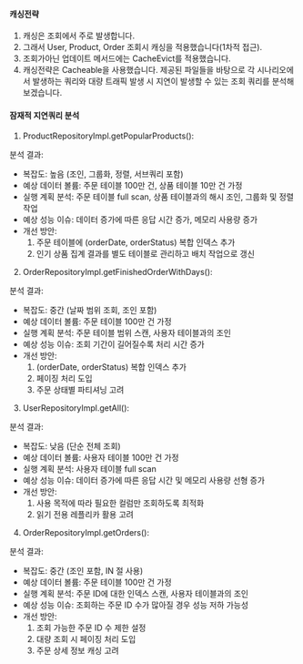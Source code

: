 ####  캐싱전략

1. 캐싱은 조회에서 주로 발생합니다.
2. 그래서 User, Product, Order 조회시 캐싱을 적용했습니다(1차적 접근).
3. 조회가아닌 업데이트 메서드에는 CacheEvict를 적용했습니다.
4. 캐싱전략은 Cacheable을 사용했습니다.
   제공된 파일들을 바탕으로 각 시나리오에서 발생하는 쿼리와 대량 트래픽 발생 시 지연이 발생할 수 있는 조회 쿼리를 분석해보겠습니다.

#### 잠재적 지연쿼리 분석

1. ProductRepositoryImpl.getPopularProducts():

분석 결과:
- 복잡도: 높음 (조인, 그룹화, 정렬, 서브쿼리 포함)
- 예상 데이터 볼륨: 주문 테이블 100만 건, 상품 테이블 10만 건 가정
- 실행 계획 분석: 주문 테이블 full scan, 상품 테이블과의 해시 조인, 그룹화 및 정렬 작업
- 예상 성능 이슈: 데이터 증가에 따른 응답 시간 증가, 메모리 사용량 증가
- 개선 방안:
    1. 주문 테이블에 (orderDate, orderStatus) 복합 인덱스 추가
    2. 인기 상품 집계 결과를 별도 테이블로 관리하고 배치 작업으로 갱신

2. OrderRepositoryImpl.getFinishedOrderWithDays():

분석 결과:
- 복잡도: 중간 (날짜 범위 조회, 조인 포함)
- 예상 데이터 볼륨: 주문 테이블 100만 건 가정
- 실행 계획 분석: 주문 테이블 범위 스캔, 사용자 테이블과의 조인
- 예상 성능 이슈: 조회 기간이 길어질수록 처리 시간 증가
- 개선 방안:
    1. (orderDate, orderStatus) 복합 인덱스 추가
    2. 페이징 처리 도입
    3. 주문 상태별 파티셔닝 고려

3. UserRepositoryImpl.getAll():

분석 결과:
- 복잡도: 낮음 (단순 전체 조회)
- 예상 데이터 볼륨: 사용자 테이블 100만 건 가정
- 실행 계획 분석: 사용자 테이블 full scan
- 예상 성능 이슈: 데이터 증가에 따른 응답 시간 및 메모리 사용량 선형 증가
- 개선 방안:
    1. 사용 목적에 따라 필요한 컬럼만 조회하도록 최적화
    2. 읽기 전용 레플리카 활용 고려

4. OrderRepositoryImpl.getOrders():

분석 결과:
- 복잡도: 중간 (조인 포함, IN 절 사용)
- 예상 데이터 볼륨: 주문 테이블 100만 건 가정
- 실행 계획 분석: 주문 ID에 대한 인덱스 스캔, 사용자 테이블과의 조인
- 예상 성능 이슈: 조회하는 주문 ID 수가 많아질 경우 성능 저하 가능성
- 개선 방안:
    1. 조회 가능한 주문 ID 수 제한 설정
    2. 대량 조회 시 페이징 처리 도입
    3. 주문 상세 정보 캐싱 고려

